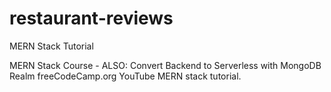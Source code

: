 # restaurant-reviews
MERN Stack Tutorial

MERN Stack Course - ALSO: Convert Backend to Serverless with MongoDB Realm
freeCodeCamp.org YouTube MERN stack tutorial.
